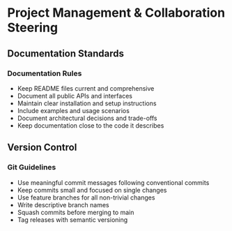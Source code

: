 # Project Management & Collaboration Steering

## Documentation Standards

### Documentation Rules
- Keep README files current and comprehensive
- Document all public APIs and interfaces
- Maintain clear installation and setup instructions
- Include examples and usage scenarios
- Document architectural decisions and trade-offs
- Keep documentation close to the code it describes

## Version Control

### Git Guidelines
- Use meaningful commit messages following conventional commits
- Keep commits small and focused on single changes
- Use feature branches for all non-trivial changes
- Write descriptive branch names
- Squash commits before merging to main
- Tag releases with semantic versioning